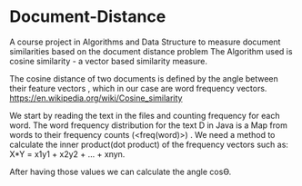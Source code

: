 # Document-Distance
A course project in Algorithms and Data Structure to measure document similarities based on the document distance problem
The Algorithm used is cosine similarity - a vector based similarity measure.

The cosine distance of two documents is defined by the angle between their feature vectors , which in our case are word frequency vectors. https://en.wikipedia.org/wiki/Cosine_similarity

We start by reading the text in the files and counting frequency for each word.
The word frequency distribution for the text D in Java is a Map from words to their frequency counts (<word><freq(word)>) .
We need a method to calculate the inner product(dot product) of the frequency vectors such as: X*Y = x1y1 + x2y2 + ... + xnyn.

After having those values we can calculate the angle cosƟ.

